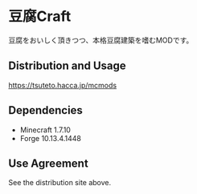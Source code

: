 # 豆腐Craft
豆腐をおいしく頂きつつ、本格豆腐建築を嗜むMODです。

## Distribution and Usage
https://tsuteto.hacca.jp/mcmods

## Dependencies
- Minecraft 1.7.10
- Forge 10.13.4.1448

## Use Agreement
See the distribution site above.
